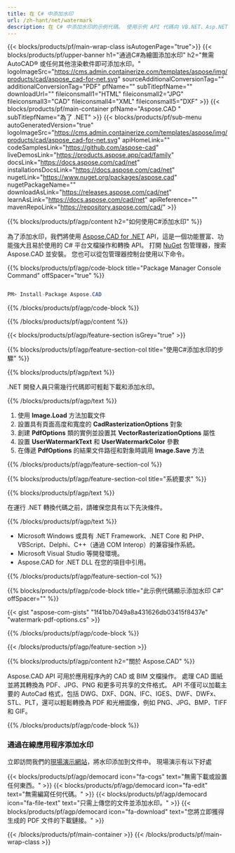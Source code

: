 ```yaml
---
title: 在 C# 中添加水印
url: /zh-hant/net/watermark
description: 在 C# 中添加水印的示例代碼。 使用示例 API 代碼向 VB.NET、Asp.NET 或任何基於 .NET 的應用程序中的文件添加水印。
---
```


{{< blocks/products/pf/main-wrap-class isAutogenPage="true">}}
{{< blocks/products/pf/upper-banner h1="通過C#為繪圖添加水印" h2="無需 AutoCAD® 或任何其他渲染軟件即可添加水印。" logoImageSrc="https://cms.admin.containerize.com/templates/aspose/img/products/cad/aspose_cad-for-net.svg" sourceAdditionalConversionTag="" additionalConversionTag="PDF" pfName="" subTitlepfName="" downloadUrl="" fileiconsmall1="HTML" fileiconsmall2="JPG" fileiconsmall3="CAD" fileiconsmall4="XML" fileiconsmall5="DXF" >}}
{{< blocks/products/pf/main-container pfName="Aspose.CAD " subTitlepfName="為了 .NET" >}}
{{< blocks/products/pf/sub-menu autoGeneratedVersion="true" logoImageSrc="https://cms.admin.containerize.com/templates/aspose/img/products/cad/aspose_cad-for-net.svg" apiHomeLink="" codeSamplesLink="https://github.com/aspose-cad" liveDemosLink="https://products.aspose.app/cad/family" docsLink="https://docs.aspose.com/cad/net" installationsDocsLink="https://docs.aspose.com/cad/net" nugetLink="https://www.nuget.org/packages/aspose.cad" nugetPackageName="" downloadAsLink="https://releases.aspose.com/cad/net" learnAsLink="https://docs.aspose.com/cad/net" apiReference="" mavenRepoLink="https://repository.aspose.com/cad/" >}}

{{% blocks/products/pf/agp/content h2="如何使用C#添加水印" %}}

為了添加水印，我們將使用 <a href="https://products.aspose.com/cad/net">Aspose.CAD for .NET</a> API，這是一個功能豐富、功能強大且易於使用的 C# 平台文檔操作和轉換 API。 打開 <a href="https://www.nuget.org/packages/aspose.cad">NuGet</a> 包管理器，搜索 Aspose.CAD 並安裝。 您也可以從包管理器控制台使用以下命令。

{{% blocks/products/pf/agp/code-block title="Package Manager Console Command" offSpacer="true" %}}

```cs

PM> Install-Package Aspose.CAD

```
{{% /blocks/products/pf/agp/code-block %}}

{{% /blocks/products/pf/agp/content %}}

{{< blocks/products/pf/agp/feature-section isGrey="true" >}}

{{% blocks/products/pf/agp/feature-section-col title="使用C#添加水印的步驟" %}}

{{% blocks/products/pf/agp/text %}}

.NET 開發人員只需幾行代碼即可輕鬆下載和添加水印。

{{% /blocks/products/pf/agp/text %}}

1. 使用 **Image.Load** 方法加載文件
1. 設置具有頁面高度和寬度的 **CadRasterizationOptions** 對象
1. 創建 **PdfOptions** 類的實例並設置其 **VectorRasterizationOptions** 屬性
1. 設置 **UserWatermarkText** 和 **UserWatermarkColor** 參數
1. 在傳遞 **PdfOptions** 的結果文件路徑和對象時調用 **Image.Save** 方法

{{% /blocks/products/pf/agp/feature-section-col %}}

{{% blocks/products/pf/agp/feature-section-col title="系統要求" %}}

{{% blocks/products/pf/agp/text %}}

在運行 .NET 轉換代碼之前，請確保您具有以下先決條件。

{{% /blocks/products/pf/agp/text %}}

-  Microsoft Windows 或具有 .NET Framework、.NET Core 和 PHP、VBScript、Delphi、C++（通過 COM Interop）的兼容操作系統。
-  Microsoft Visual Studio 等開發環境。
-  Aspose.CAD for .NET DLL 在您的項目中引用。

{{% /blocks/products/pf/agp/feature-section-col %}}

{{% blocks/products/pf/agp/code-block title="此示例代碼顯示添加水印 C#" offSpacer="" %}}

{{< gist "aspose-com-gists" "1f41bb7049a8a431626db03415f8437e" "watermark-pdf-options.cs" >}}

{{% /blocks/products/pf/agp/code-block %}}

{{< /blocks/products/pf/agp/feature-section >}}

{{% blocks/products/pf/agp/content h2="關於 Aspose.CAD" %}}

Aspose.CAD API 可用於應用程序內的 CAD 或 BIM 文檔操作。 處理 CAD 圖紙並將其轉換為 PDF、JPG、PNG 和更多可共享的文件格式。  API 不僅可以加載主要的 AutoCad 格式，包括 DWG、DXF、DGN、IFC、IGES、DWF、DWFx、STL、PLT，還可以輕鬆轉換為 PDF 和光柵圖像，例如 PNG、JPG、BMP、TIFF 和 GIF。

{{% /blocks/products/pf/agp/code-block %}}

<div class="container-fluid agp-content bg-gray-lighter  aboutfile box-1 vh100 section">
    <div class="container full-width">
        <div class="row">           
    <div class="container-fluid agp-content bg-white aboutfile box-1 vh100 section nopbtm">
        <div class="container">			   
            <div class="row">            
<div class="demobox tc col-md-12 padding-0">
    <h3>通過在線應用程序添加水印</h3>    
        <p>立即訪問我們的<a href="https://products.aspose.app/cad/watermark">現場演示網站</a>，將水印添加到文件中。 現場演示有以下好處</p> 
       
   {{< blocks/products/pf/agp/democard icon="fa-cogs" text="無需下載或設置任何東西。"  >}}
   {{< blocks/products/pf/agp/democard icon="fa-edit" text="無需編寫任何代碼。" >}}
   {{< blocks/products/pf/agp/democard icon="fa-file-text" text="只需上傳您的文件並添加水印。" >}}
   {{< blocks/products/pf/agp/democard icon="fa-download" text="您將立即獲得生成的 PDF 文件的下載鏈接。" >}}

</div>
        </div>
    </div>
</div>
    <!-- aboutfile Ends -->
        </div>
    </div>
</div>

{{< /blocks/products/pf/main-container >}}
{{< /blocks/products/pf/main-wrap-class >}}